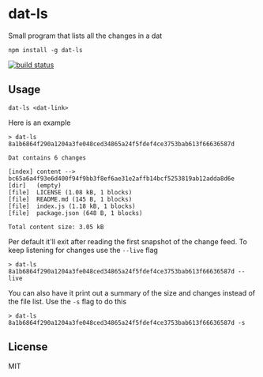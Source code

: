 # dat-ls

Small program that lists all the changes in a dat

```
npm install -g dat-ls
```

[![build status](http://img.shields.io/travis/mafintosh/dat-ls.svg?style=flat)](http://travis-ci.org/mafintosh/dat-ls)

## Usage

```
dat-ls <dat-link>
```

Here is an example

```
> dat-ls 8a1b6864f290a1204a3fe048ced34865a24f5fdef4ce3753bab613f66636587d

Dat contains 6 changes

[index] content --> bc65a6a4f93e6d400f94f9bb3f8ef6ae31e2affb14bcf5253819ab12adda8d6e
[dir]   (empty)
[file]  LICENSE (1.08 kB, 1 blocks)
[file]  README.md (145 B, 1 blocks)
[file]  index.js (1.18 kB, 1 blocks)
[file]  package.json (648 B, 1 blocks)

Total content size: 3.05 kB
```

Per default it'll exit after reading the first snapshot of the change feed.
To keep listening for changes use the `--live` flag

```
> dat-ls 8a1b6864f290a1204a3fe048ced34865a24f5fdef4ce3753bab613f66636587d --live
```

You can also have it print out a summary of the size and changes instead of the file list.
Use the `-s` flag to do this

```
> dat-ls 8a1b6864f290a1204a3fe048ced34865a24f5fdef4ce3753bab613f66636587d -s
```

## License

MIT
